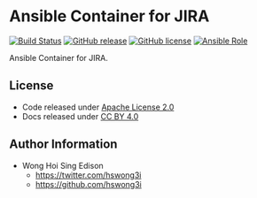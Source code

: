 Ansible Container for JIRA
==========================

[![Build Status](https://travis-ci.org/alvistack/ansible-container-jira.svg?branch=master)](https://travis-ci.org/alvistack/ansible-container-jira)
[![GitHub release](https://img.shields.io/github/release/alvistack/ansible-container-jira.svg)](https://github.com/alvistack/ansible-container-jira)
[![GitHub license](https://img.shields.io/github/license/alvistack/ansible-container-jira.svg)](https://github.com/alvistack/ansible-container-jira/blob/master/LICENSE)
[![Ansible Role](https://img.shields.io/badge/galaxy-alvistack.container--jira-blue.svg)](https://galaxy.ansible.com/alvistack/container-jira)

Ansible Container for JIRA.

License
-------

-   Code released under [Apache License 2.0](LICENSE)
-   Docs released under [CC BY 4.0](http://creativecommons.org/licenses/by/4.0/)

Author Information
------------------

-   Wong Hoi Sing Edison
    -   <https://twitter.com/hswong3i>
    -   <https://github.com/hswong3i>

